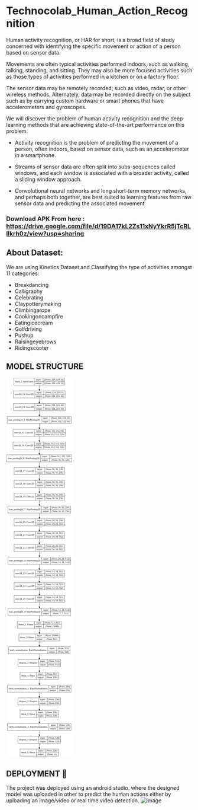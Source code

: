 # Technocolab_Human_Action_Recognition


Human activity recognition, or HAR for short, is a broad field of study concerned with identifying
the specific movement or action of a person based on sensor data.

Movements are often typical activities performed indoors, such as walking, talking, standing, and sitting. 
They may also be more focused activities such as those types of activities performed in a kitchen or on a factory floor.

The sensor data may be remotely recorded, such as video, radar, or other wireless methods.
Alternately, data may be recorded directly on the subject such as by carrying custom hardware or smart phones that have accelerometers and gyroscopes.

We will discover the problem of human activity recognition and the deep learning methods that are achieving state-of-the-art performance on this problem.

  - Activity recognition is the problem of predicting the movement of a person, often indoors, based on sensor data, such as an accelerometer in a smartphone.
  - Streams of sensor data are often split into subs-sequences called windows, and each window is associated with a broader activity, called a sliding window approach.

  - Convolutional neural networks and long short-term memory networks, and perhaps both together, are best suited to learning features from raw sensor data and predicting the       associated movement

### Download APK From here : https://drive.google.com/file/d/19DA17kL2Zs11xNyYkrR5jTcRLIlkrh0z/view?usp=sharing

## About Dataset: 

We are using Kinetics Dataset and Classifying the type of activities amongst 11 categories:

- Breakdancing
- Calligraphy
- Celebrating 
- Claypotterymaking
- Climbingarope
- Cookingoncampfire
- Eatingicecream
- Golfdriving
- Pushup
- Raisingeyebrows
- Ridingscooter

## MODEL STRUCTURE

 ![model_structure_plot](https://github.com/LazyCoder005/Technocolab_Human_Action_Recognition/blob/main/Model_arc.png)
 
 
 ## DEPLOYMENT 🍎

The project was deployed using an android studio. where the designed model was uploaded in other to predict the human actions either by uploading an image/video or real time video detection.
![image](https://user-images.githubusercontent.com/72225471/139593109-4d459a74-b54e-4c0e-a03e-035025f024fb.png)

